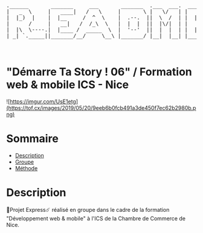 <pre>
.______       _______     ___       _______  .___  ___.  _______ 
|   _  \     |   ____|   /   \     |       \ |   \/   | |   ____|
|  |_)  |    |  |__     /  ^  \    |  .--.  ||  \  /  | |  |__   
|      /     |   __|   /  /_\  \   |  |  |  ||  |\/|  | |   __|  
|  |\  \----.|  |____ /  _____  \  |  '--'  ||  |  |  | |  |____ 
| _| `._____||_______/__/     \__\ |_______/ |__|  |__| |_______|
                                                                 

</pre>

# "Démarre Ta Story ! 06" / Formation web & mobile ICS - Nice

![https://imgur.com/UsE1etg](https://tof.cx/images/2019/05/20/9eeb6b0fcb491a3de450f7ec62b2980b.png)

# Sommaire

- [Description](#Description)
- [Groupe](#Groupe)
- [Méthode](#Méthode)


# Description

🚡Projet Express☄️ réalisé en groupe dans le cadre de la formation "Développement web & mobile" à l'ICS de la Chambre de Commerce de Nice.
